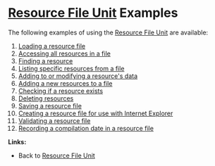 # [Resource File Unit](../index.md) Examples

The following examples of using the [Resource File Unit](../index.md) are available:

1.  [Loading a resource file](./Examples/Example1.md)
2.  [Accessing all resources in a file](./Examples/Example2.md)
3.  [Finding a resource](./Examples/Example3.md)
4.  [Listing specific resources from a file](./Examples/Example4.md)
5.  [Adding to or modifying a resource's data](./Examples/Example5.md)
6.  [Adding a new resources to a file](./Examples/Example6.md)
7.  [Checking if a resource exists](./Examples/Example7.md)
8.  [Deleting resources](./Examples/Example8.md)
9.  [Saving a resource file](./Examples/Example9.md)
10. [Creating a resource file for use with Internet Explorer](./Examples/Example10.md)
11. [Validating a resource file](./Examples/Example11.md)
12. [Recording a compilation date in a resource file](./Examples/Example12.md)

**Links:**

  * Back to [Resource File Unit](../index.md)
